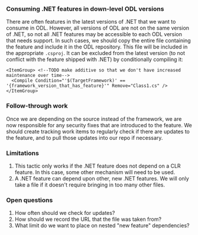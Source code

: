 ### Consuming .NET features in down-level ODL versions

There are often features in the latest versions of .NET that we want to consume in ODL. However, all versions of ODL are not on the same version of .NET, so not all .NET features may be accessible to each ODL version that needs support. In such cases, we should copy the entire file containing the feature and include it in the ODL repository. This file will be included in the appropriate `.csproj`. It can be excluded from the latest version (to not conflict with the feature shipped with .NET) by conditionally compiling it:

```
<ItemGroup> <!--TODO make additive so that we don't have increased maintenance over time-->
  <Compile Condition="'$(TargetFramework)' == '{framework_version_that_has_feature}'" Remove="Class1.cs" />
</ItemGroup>
```

### Follow-through work

Once we are depending on the source instead of the framework, we are now responsible for any security fixes that are introduced to the feature. We should create tracking work items to regularly check if there are updates to the feature, and to pull those updates into our repo if necessary. 

### Limitations

1. This tactic only works if the .NET feature does not depend on a CLR feature. In this case, some other mechanism will need to be used.
2. A .NET feature can depend upon other, new .NET features. We will only take a file if it doesn't require bringing in too many other files. 

### Open questions

1. How often should we check for updates?
2. How should we record the URL that the file was taken from?
3. What limit do we want to place on nested "new feature" dependencies?
